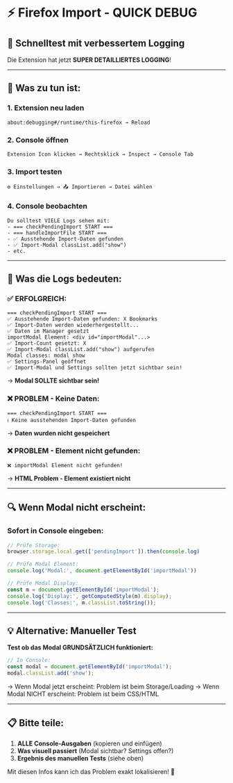 # ⚡ Firefox Import - QUICK DEBUG

## 🚀 Schnelltest mit verbessertem Logging

Die Extension hat jetzt **SUPER DETAILLIERTES LOGGING**!

---

## 📝 Was zu tun ist:

### 1. Extension neu laden
```
about:debugging#/runtime/this-firefox → Reload
```

### 2. Console öffnen
```
Extension Icon klicken → Rechtsklick → Inspect → Console Tab
```

### 3. Import testen
```
⚙️ Einstellungen → 📤 Importieren → Datei wählen
```

### 4. Console beobachten
```
Du solltest VIELE Logs sehen mit:
- === checkPendingImport START ===
- === handleImportFile START ===
- ✅ Ausstehende Import-Daten gefunden
- ✅ Import-Modal classList.add("show")
- etc.
```

---

## 🎯 Was die Logs bedeuten:

### ✅ ERFOLGREICH:
```
=== checkPendingImport START ===
✅ Ausstehende Import-Daten gefunden: X Bookmarks
✅ Import-Daten werden wiederhergestellt...
✅ Daten im Manager gesetzt
importModal Element: <div id="importModal"...>
✅ Import-Count gesetzt: X
✅ Import-Modal classList.add("show") aufgerufen
Modal classes: modal show
✅ Settings-Panel geöffnet
✅ Import-Modal und Settings sollten jetzt sichtbar sein!
```
→ **Modal SOLLTE sichtbar sein!**

### ❌ PROBLEM - Keine Daten:
```
=== checkPendingImport START ===
ℹ️ Keine ausstehenden Import-Daten gefunden
```
→ **Daten wurden nicht gespeichert**

### ❌ PROBLEM - Element nicht gefunden:
```
❌ importModal Element nicht gefunden!
```
→ **HTML Problem - Element existiert nicht**

---

## 🔍 Wenn Modal nicht erscheint:

### Sofort in Console eingeben:
```javascript
// Prüfe Storage:
browser.storage.local.get(['pendingImport']).then(console.log)

// Prüfe Modal Element:
console.log('Modal:', document.getElementById('importModal'))

// Prüfe Modal Display:
const m = document.getElementById('importModal');
console.log('Display:', getComputedStyle(m).display);
console.log('Classes:', m.classList.toString());
```

---

## 💡 Alternative: Manueller Test

**Test ob das Modal GRUNDSÄTZLICH funktioniert:**

```javascript
// In Console:
const modal = document.getElementById('importModal');
modal.classList.add('show');
```

→ Wenn Modal jetzt erscheint: Problem ist beim Storage/Loading
→ Wenn Modal NICHT erscheint: Problem ist beim CSS/HTML

---

## 📋 Bitte teile:

1. **ALLE Console-Ausgaben** (kopieren und einfügen)
2. **Was visuell passiert** (Modal sichtbar? Settings offen?)
3. **Ergebnis des manuellen Tests** (siehe oben)

Mit diesen Infos kann ich das Problem exakt lokalisieren! 🎯

